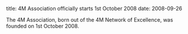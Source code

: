 title: 4M Association officially starts 1st October 2008
date: 2008-09-26 

The 4M Association, born out of the 4M Network of Excellence, was founded on 1st October 2008.